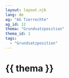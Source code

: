 ```yaml
---
layout: layout.njk
lang: de
ag: "AG Tierrechte"
ag_id: 12
thema: "Grundsatzposition"
thema_id: 1
tags:
  - "Grundsatzposition"
---
```


# {{ thema }}
